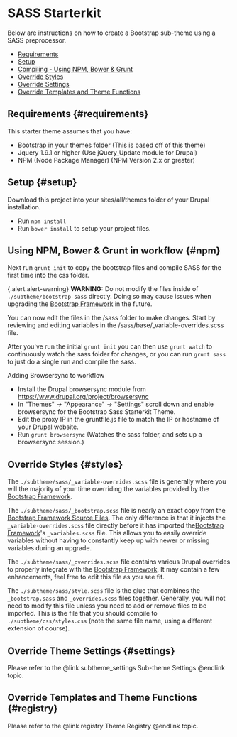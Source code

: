 <!-- @file Instructions for subtheming using the Sass Starterkit. -->
<!-- @defgroup subtheme_sass -->
<!-- @ingroup subtheme -->

# SASS Starterkit

Below are instructions on how to create a Bootstrap sub-theme using a SASS
preprocessor.

- [Requirements](#requirements)
- [Setup](#setup)
- [Compiling - Using NPM, Bower & Grunt](#npm)
- [Override Styles](#styles)
- [Override Settings](#settings)
- [Override Templates and Theme Functions](#registry)

## Requirements {#requirements}
This starter theme assumes that you have:
- Bootstrap in your themes folder (This is based off of this theme)
- Jquery 1.9.1 or higher (Use jQuery_Update module for Drupal)
- NPM (Node Package Manager) (NPM Version 2.x or greater)


## Setup {#setup}
Download this project into your sites/all/themes folder of your Drupal
installation.

-  Run `npm install`
-  Run `bower install` to setup your project files.


## Using NPM, Bower & Grunt in workflow {#npm}

Next run `grunt init` to copy the bootstrap files and compile SASS for the
first  time into the css folder.

{.alert.alert-warning} **WARNING:** Do not modify the files inside of
`./subtheme/bootstrap-sass` directly. Doing so may cause issues when upgrading
the [Bootstrap Framework] in the future.

You can now edit the files in the /sass folder to make changes. Start by
reviewing and editing variables in the /sass/base/_variable-overrides.scss file.

After you've run the initial `grunt init` you can then use `grunt watch` to
continuously watch the sass folder for changes, or you can run `grunt sass`
to just do a single  run and compile the sass.

Adding Browsersync to workflow

- Install the Drupal browsersync module from
https://www.drupal.org/project/browsersync
- In "Themes" -> "Appearance" -> "Settings" scroll down and enable browsersync
for the Bootstrap Sass Starterkit Theme.
- Edit the proxy IP in the gruntfile.js file to match the IP or hostname of
your Drupal website.
- Run `grunt browsersync` (Watches the sass folder, and sets up a browsersync
session.)

## Override Styles {#styles}
The `./subtheme/sass/_variable-overrides.scss` file is generally where you will
the majority of your time overriding the variables provided by the [Bootstrap
Framework].

The `./subtheme/sass/_bootstrap.scss` file is nearly an exact copy from the
[Bootstrap Framework Source Files]. The only difference is that it injects the
`_variable-overrides.scss` file directly before it has imported the[Bootstrap
Framework]'s `_variables.scss` file. This allows you to easily override
variables without having to constantly keep up with newer or missing variables
during an upgrade.

The `./subtheme/sass/_overrides.scss` file contains various Drupal overrides to
properly integrate with the [Bootstrap Framework]. It may contain a few
enhancements, feel free to edit this file as you see fit.

The `./subtheme/sass/style.scss` file is the glue that combines the
`_bootstrap.sass` and `_overrides.scss` files together. Generally, you will not
need to modify this file unless you need to add or remove files to be imported.
This is the file that you should compile to `./subtheme/css/styles.css` (note
the same file name, using a different extension of course).

## Override Theme Settings {#settings}
Please refer to the @link subtheme_settings Sub-theme Settings @endlink topic.

## Override Templates and Theme Functions {#registry}
Please refer to the @link registry Theme Registry @endlink topic.

[Bootstrap Framework]: http://getbootstrap.com
[Bootstrap Framework Source Files]: https://github.com/twbs/bootstrap/releases
[SASS]: http://sass-lang.com/
